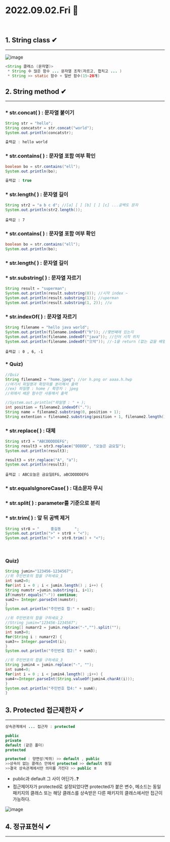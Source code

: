 # 2022.09.02.Fri 📅
<br>

## 1. String class ✔
-----------------------------
![image](https://user-images.githubusercontent.com/111114507/188033391-7b9f837f-2c3f-4b23-8351-8cd276a946e5.png)

```java
<String 클래스 (문자열)>
 * String 수 많은 함수 ... 문자열 조작(자르고, 합치고 ... )
 * String >> static 함수 + 일반 함수(15~20개) 
 ```

## 2. String method ✔
-----------------------------
### * str.concat( ) : 문자열 붙이기
```java
String str = "hello";
String concatstr = str.concat("world");
System.out.println(concatstr);
```

```java
출력값 : hello world
```

### * str.contains( ) : 문자열 포함 여부 확인
```java
boolean bo = str.contains("ell");
System.out.println(bo);
```

``` java
출력값 : true
```
### * str.length( ) : 문자열 길이
```java
String str2 = "a b c d"; //[a] [ ] [b] [ ] [c] ...공백도 문자
System.out.println(str2.length());
```
```
출력값 : 7
```
### * str.contains( ) : 문자열 포함 여부 확인
```java
boolean bo = str.contains("ell");
System.out.println(bo);
```

### * str.length( ) : 문자열 길이

### * str.substring( ) : 문자열 자르기
```java
String result = "superman";
System.out.println(result.substring(0)); //시작 index ~
System.out.println(result.substring(1)); //uperman
System.out.println(result.substring(1, 2)); //u
```
### * str.indexOf( ) : 문자열 자르기
``` java
String filename = "hello java world";
System.out.println(filename.indexOf("h")); //몇번째에 있는지
System.out.println(filename.indexOf("java")); //단어 시작 위치
System.out.println(filename.indexOf("으악")); //-1을 return (없는 값을 배열에서 찾을 때)
```
```
출력값 : 0 , 6, -1
```

### * Quiz)
```java
//Quiz
String filename2 = "home.jpeg"; //or h.png or aaaa.h.hwp
//여기서 파일명과 확장자를 분리해서 출력
//ex) 파일명 : home / 확장자 : jpeg
//위에서 배운 함수만 사용해서 출력

//System.out.println("파일명 : " + );
int position = filename2.indexOf(".");
String name = filename2.substring(0, position + 1);
String extention = filename2.substring(position + 1, filename2.length());
```

### * str.replace( ) : 대체
```java
String str3 = "ABCDDDDDEFG";
String result3 = str3.replace("DDDDD", "오늘은 금요일");
System.out.println(result3);

result3 = str.replace("A", "a");
System.out.println(result3);
```

```
출력값 : ABC오늘은 금요일EFG, aBCDDDDDEFG
```
### * str.equalsIgnoreCase( ) : 대소문자 무시
### * str.split( ) : parameter를 기준으로 분리
### * str.trim( ) : 앞 뒤 공백 제거
```java
String str8 = "     홍길동      ";
System.out.println(">" + str8 + "<");
System.out.println(">" + str8.trim() + "<");
```
<br>

### Quiz)
```java
String jumin="123456-1234567";
//위 주민번호의 합을 구하세요_1
int sum2=0;
for(int i = 0 ; i < jumin.length() ; i++) {
String numstr =jumin.substring(i, i+1);
if(numstr.equals("-")) continue;
sum2+= Integer.parseInt(numstr);
} 
System.out.println("주민번호 합:" + sum2);

//위 주민번호의 합을 구하세요_2
//String jumin="123456-1234567";
String[] numarr2 = jumin.replace("-","").split("");
int sum3=0;
for(String i : numarr2) {
sum3+= Integer.parseInt(i);
}
System.out.println("주민번호 합2:" + sum3);

//위 주민번호의 합을 구하세요_3
String jumin4 = jumin.replace("-", "");
int sum4=0;
for(int i = 0 ; i < jumin4.length() ;i++) {
sum4+=Integer.parseInt(String.valueOf(jumin4.charAt(i)));
}
System.out.println("주민번호 합4:" + sum4);
}
```

## 3. Protected 접근제한자 ✔
-----------------

```java
상속관계에서 ... 접근자 : protected

public 
private
default (같은 폴더)
protected

protected : 양면성(박쥐) >> default , public 
>>상속이 없는 클래스 안에서 protected >> default 동일 
>>결국 상속관계에서만 의미를 가진다 >> public ㅍ
```
* public과 default 그 사이 어딘가..❓
* 접근제어자가 protected로 설정되었다면 protected가 붙은 변수, 메소드는 동일 패키지의 클래스 또는 해당 클래스를 상속받은 다른 패키지의 클래스에서만 접근이 가능하다.

![image](https://lh3.googleusercontent.com/-UFlhzuxwShg/YPUwhoHlxiI/AAAAAAAAozM/QMBNLidwB3ISagmKKcyq1evkhdsgsMq3wCLcBGAsYHQ/w406-h268/image.png)


## 4. 정규표현식 ✔
---------------
